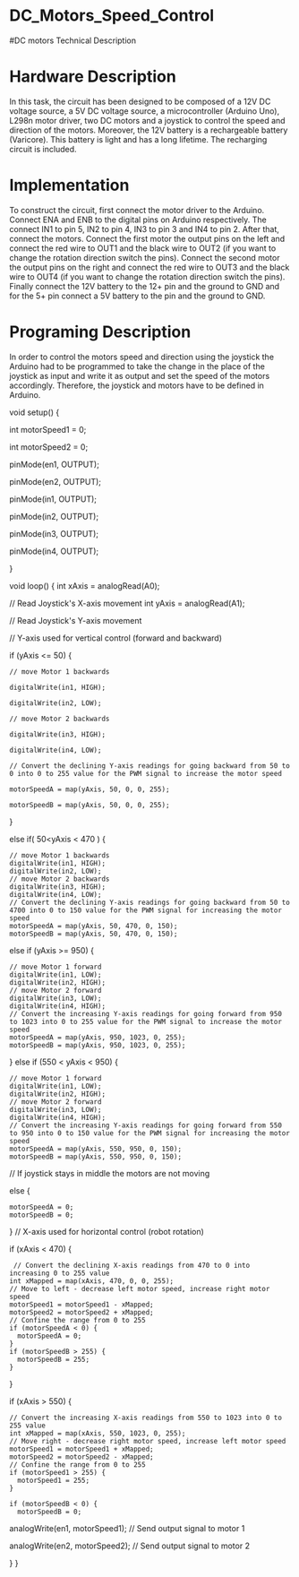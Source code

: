 # DC_Motors_Speed_Control

#DC motors Technical Description 
# Hardware Description


In this task, the circuit has been designed to be composed of a 12V DC voltage source, a 5V DC voltage source, a microcontroller (Arduino Uno), L298n motor driver, two DC motors and a joystick to control the speed and direction of the motors. Moreover, the 12V battery is a rechargeable battery (Varicore). This battery is light and has a long lifetime. The recharging circuit is included. 
# Implementation 


To construct the circuit, first connect the motor driver to the Arduino. Connect ENA and ENB to the digital pins on Arduino respectively. The connect IN1 to pin 5, IN2 to pin 4, IN3 to pin 3 and IN4 to pin 2. After that, connect the motors. Connect the first motor the  output pins on the left and connect the red wire to OUT1 and the black wire to OUT2 (if you want to change the rotation direction switch the pins). Connect the second motor the output pins on the right and connect the red wire to OUT3 and the black wire to OUT4 (if you want to change the rotation direction switch the pins). Finally connect the 12V battery to the 12+ pin and the ground to GND and for the 5+ pin connect a 5V battery to the pin and the ground to GND.

# Programing Description


In order to control the motors speed and direction using the joystick the Arduino had to be programmed to take the change in the place of the joystick as input and write it as output and set the speed of the motors accordingly. Therefore, the joystick and motors have to be defined in Arduino. 

void setup() {

int  motorSpeed1 = 0;

int  motorSpeed2 = 0;


  pinMode(en1, OUTPUT);
  
  pinMode(en2, OUTPUT);
  
  pinMode(in1, OUTPUT);
  
  pinMode(in2, OUTPUT);
  
  pinMode(in3, OUTPUT);
  
  pinMode(in4, OUTPUT);
  
}

void loop() {
  int xAxis = analogRead(A0); 
  
  // Read Joystick's X-axis movement
  int yAxis = analogRead(A1);
  
  // Read Joystick's Y-axis movement
  
  // Y-axis used for vertical control (forward and backward)
  
  if (yAxis <= 50) {
  
    // move Motor 1 backwards
    
    digitalWrite(in1, HIGH);
    
    digitalWrite(in2, LOW);
    
    // move Motor 2 backwards
    
    digitalWrite(in3, HIGH);
    
    digitalWrite(in4, LOW);
    
    // Convert the declining Y-axis readings for going backward from 50 to 0 into 0 to 255 value for the PWM signal to increase the motor speed
    
    motorSpeedA = map(yAxis, 50, 0, 0, 255);
    
    motorSpeedB = map(yAxis, 50, 0, 0, 255);
    
  }
                                
  else if( 50<yAxis < 470 )  {
  
    // move Motor 1 backwards
    digitalWrite(in1, HIGH);
    digitalWrite(in2, LOW);
    // move Motor 2 backwards
    digitalWrite(in3, HIGH);
    digitalWrite(in4, LOW);
    // Convert the declining Y-axis readings for going backward from 50 to 4700 into 0 to 150 value for the PWM signal for increasing the motor speed
    motorSpeedA = map(yAxis, 50, 470, 0, 150);
    motorSpeedB = map(yAxis, 50, 470, 0, 150);
    
  else if (yAxis >= 950) {
  
    // move Motor 1 forward
    digitalWrite(in1, LOW);
    digitalWrite(in2, HIGH);
    // move Motor 2 forward
    digitalWrite(in3, LOW);
    digitalWrite(in4, HIGH);
    // Convert the increasing Y-axis readings for going forward from 950 to 1023 into 0 to 255 value for the PWM signal to increase the motor speed
    motorSpeedA = map(yAxis, 950, 1023, 0, 255);
    motorSpeedB = map(yAxis, 950, 1023, 0, 255);
  }
    else if (550 < yAxis < 950) {
    
    // move Motor 1 forward
    digitalWrite(in1, LOW);
    digitalWrite(in2, HIGH);
    // move Motor 2 forward
    digitalWrite(in3, LOW);
    digitalWrite(in4, HIGH);
    // Convert the increasing Y-axis readings for going forward from 550 to 950 into 0 to 150 value for the PWM signal for increasing the motor speed
    motorSpeedA = map(yAxis, 550, 950, 0, 150);
    motorSpeedB = map(yAxis, 550, 950, 0, 150);
    
  // If joystick stays in middle the motors are not moving
  
  else {
  
    motorSpeedA = 0;
    motorSpeedB = 0;
  }
  // X-axis used for horizontal control (robot rotation)
  
   if (xAxis < 470) {
   
     // Convert the declining X-axis readings from 470 to 0 into increasing 0 to 255 value
    int xMapped = map(xAxis, 470, 0, 0, 255);
    // Move to left - decrease left motor speed, increase right motor speed
    motorSpeed1 = motorSpeed1 - xMapped;
    motorSpeed2 = motorSpeed2 + xMapped;
    // Confine the range from 0 to 255
    if (motorSpeedA < 0) {
      motorSpeedA = 0;
    }
    if (motorSpeedB > 255) {
      motorSpeedB = 255;
    }
  }
  
  if (xAxis > 550) {
  
    // Convert the increasing X-axis readings from 550 to 1023 into 0 to 255 value
    int xMapped = map(xAxis, 550, 1023, 0, 255);
    // Move right - decrease right motor speed, increase left motor speed
    motorSpeed1 = motorSpeed1 + xMapped;
    motorSpeed2 = motorSpeed2 - xMapped;
    // Confine the range from 0 to 255
    if (motorSpeed1 > 255) {
      motorSpeed1 = 255;
    }
    
    if (motorSpeedB < 0) {
      motorSpeedB = 0;
    
  analogWrite(en1, motorSpeed1); // Send output signal to motor 1
  
  analogWrite(en2, motorSpeed2); // Send output signal to motor 2
  
}
  }
